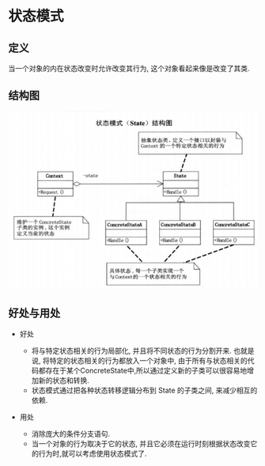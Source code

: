 # 状态模式

## 定义

当一个对象的内在状态改变时允许改变其行为, 这个对象看起来像是改变了其类.

## 结构图
![](state_pattern.png)

## 好处与用处

+ 好处

	+ 将与特定状态相关的行为局部化, 并且将不同状态的行为分割开来. 也就是说, 将特定的状态相关的行为都放入一个对象中, 由于所有与状态相关的代码都存在于某个ConcreteState中,所以通过定义新的子类可以很容易地增加新的状态和转换.
	+ 状态模式通过把各种状态转移逻辑分布到 State 的子类之间, 来减少相互的依赖.
+ 用处
	+ 消除庞大的条件分支语句.
	+ 当一个对象的行为取决于它的状态, 并且它必须在运行时刻根据状态改变它的行为时,就可以考虑使用状态模式了.